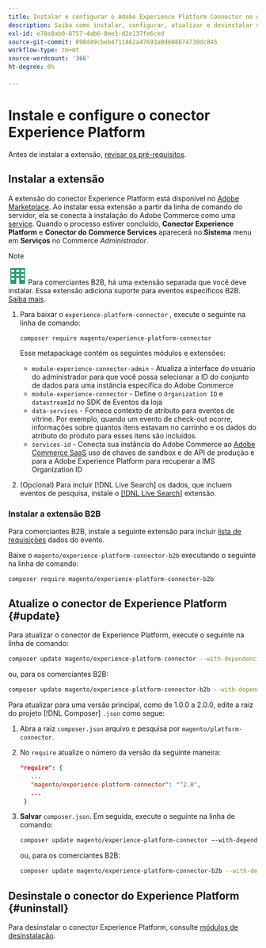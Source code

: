 ```yaml
---
title: Instalar e configurar o Adobe Experience Platform Connector no Adobe Commerce
description: Saiba como instalar, configurar, atualizar e desinstalar o Adobe Experience Platform Connector do Adobe Commerce.
exl-id: e78e8ab0-8757-4ab6-8ee1-d2e137fe6ced
source-git-commit: 898d49cbeb4711862a47693a0d608b74730dc845
workflow-type: tm+mt
source-wordcount: '366'
ht-degree: 0%

---
```


# Instale e configure o conector Experience Platform

Antes de instalar a extensão, [revisar os pré-requisitos](overview.md#prereqs).

## Instalar a extensão

A extensão do conector Experience Platform está disponível no [Adobe Marketplace](https://marketplace.magento.com/magento-experience-platform-connector.html). Ao instalar essa extensão a partir da linha de comando do servidor, ela se conecta à instalação do Adobe Commerce como uma [service](../landing/saas.md). Quando o processo estiver concluído, **Conector Experience Platform** e **Conector do Commerce Services** aparecerá no **Sistema** menu em **Serviços** no Commerce _Administrador_.

>[!NOTE]
>
>![B2B para Adobe Commerce](../assets/b2b.svg) Para comerciantes B2B, há uma extensão separada que você deve instalar. Essa extensão adiciona suporte para eventos específicos B2B. [Saiba mais](#install-the-b2b-extension).


1. Para baixar o `experience-platform-connector` , execute o seguinte na linha de comando:

   ```bash
   composer require magento/experience-platform-connector
   ```

   Esse metapackage contém os seguintes módulos e extensões:

   * `module-experience-connector-admin` - Atualiza a interface do usuário do administrador para que você possa selecionar a ID do conjunto de dados para uma instância específica do Adobe Commerce
   * `module-experience-connector` - Define o `Organization ID` e `datastreamId` no SDK de Eventos da loja
   * `data-services` - Fornece contexto de atributo para eventos de vitrine. Por exemplo, quando um evento de check-out ocorre, informações sobre quantos itens estavam no carrinho e os dados do atributo do produto para esses itens são incluídos.
   * `services-id` - Conecta sua instância do Adobe Commerce ao [Adobe Commerce SaaS](../landing/saas.md) uso de chaves de sandbox e de API de produção e para a Adobe Experience Platform para recuperar a IMS Organization ID

1. (Opcional) Para incluir [!DNL Live Search] os dados, que incluem eventos de pesquisa, instale o [[!DNL Live Search]](../live-search/install.md) extensão.

### Instalar a extensão B2B

Para comerciantes B2B, instale a seguinte extensão para incluir [lista de requisições](events.md#b2b-events) dados do evento.

Baixe o `magento/experience-platform-connector-b2b` executando o seguinte na linha de comando:

```bash
composer require magento/experience-platform-connector-b2b
```

## Atualize o conector de Experience Platform {#update}

Para atualizar o conector de Experience Platform, execute o seguinte na linha de comando:

```bash
composer update magento/experience-platform-connector --with-dependencies
```

ou, para os comerciantes B2B:

```bash
composer update magento/experience-platform-connector-b2b --with-dependencies
```

Para atualizar para uma versão principal, como de 1.0.0 a 2.0.0, edite a raiz do projeto [!DNL Composer] `.json` como segue:

1. Abra a raiz `composer.json` arquivo e pesquisa por `magento/platform-connector`.

1. No `require` atualize o número da versão da seguinte maneira:

   ```json
   "require": {
      ...
      "magento/experience-platform-connector": "^2.0",
      ...
    }
   ```

1. **Salvar** `composer.json`. Em seguida, execute o seguinte na linha de comando:

   ```bash
   composer update magento/experience-platform-connector –-with-dependencies
   ```

   ou, para os comerciantes B2B:

   ```bash
   composer update magento/experience-platform-connector-b2b --with-dependencies
   ```

## Desinstale o conector do Experience Platform {#uninstall}

Para desinstalar o conector Experience Platform, consulte [módulos de desinstalação](https://experienceleague.adobe.com/docs/commerce-operations/installation-guide/tutorials/uninstall-modules.html).
